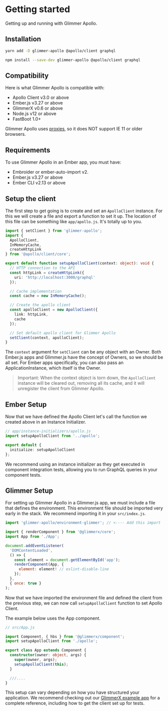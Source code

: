 # Getting started

Getting up and running with Glimmer Apollo.

## Installation

```sh
yarn add -D glimmer-apollo @apollo/client graphql
```

```sh
npm install --save-dev glimmer-apollo @apollo/client graphql
```

## Compatibility

Here is what Glimmer Apollo is compatible with:

- Apollo Client v3.0 or above
- Ember.js v3.27 or above
- GlimmerX v0.6 or above
- Node.js v12 or above
- FastBoot 1.0+

Glimmer Apollo uses [proxies](https://developer.mozilla.org/en-US/docs/Web/JavaScript/Reference/Global_Objects/Proxy), so it does NOT support IE 11 or older browsers.

## Requirements

To use Glimmer Apollo in an Ember app, you must have:

- Embroider or ember-auto-import v2.
- Ember.js v3.27 or above
- Ember CLI v2.13 or above

## Setup the client

The first step to get going is to create and set an `ApolloClient` instance.
For this we will create a file and export a function to set it up. The location
of this file can be something like `app/apollo.js`. It's totally up to you.

```ts
import { setClient } from 'glimmer-apollo';
import {
  ApolloClient,
  InMemoryCache,
  createHttpLink
} from '@apollo/client/core';

export default function setupApolloClient(context: object): void {
  // HTTP connection to the API
  const httpLink = createHttpLink({
    uri: 'http://localhost:3000/graphql'
  });

  // Cache implementation
  const cache = new InMemoryCache();

  // Create the apollo client
  const apolloClient = new ApolloClient({
    link: httpLink,
    cache
  });

  // Set default apollo client for Glimmer Apollo
  setClient(context, apolloClient);
}
```

The `context` argument for `setClient` can be any object with an Owner. Both
Ember.js apps and Glimmer.js have the concept of Owners, so we should be all set.
For Ember apps specifically, you can also pass an ApplicationInstance, which itself
is the Owner.

> Important: When the context object is torn down, the `ApolloClient` instance
> will be cleared out, removing all its cache, and it will unregister the client
> from Glimmer Apollo.

## Ember Setup

Now that we have defined the Apollo Client let's call the function we created
above in an Instance Initializer.

```ts
// app/instance-initializers/apollo.js
import setupApolloClient from '../apollo';

export default {
  initialize: setupApolloClient
};
```

We recommend using an instance initializer as they get executed in component
integration tests, allowing you to run GraphQL queries in your component tests.

## Glimmer Setup

For setting up Glimmer Apollo in a Glimmer.js app, we must include a file that
defines the environment. This environment file should be imported very early in
the stack. We recommend importing it in your `src/index.js`.

```js
import 'glimmer-apollo/environment-glimmer'; // <---- Add this import

import { renderComponent } from '@glimmerx/core';
import App from './App';

document.addEventListener(
  'DOMContentLoaded',
  () => {
    const element = document.getElementById('app');
    renderComponent(App, {
      element: element! // eslint-disable-line
    });
  },
  { once: true }
);
```

Now that we have imported the environment file and defined the client from the
previous step, we can now call `setupApolloClient` function to set Apollo Client.

The example below uses the App component.

```ts
// src/App.js

import Component, { hbs } from '@glimmerx/component';
import setupApolloClient from './apollo';

export class App extends Component {
  constructor(owner: object, args) {
    super(owner, args);
    setupApolloClient(this);
  }

  ///....
}
```

This setup can vary depending on how you have structured your application.
We recommend checking out our [GlimmerX example app](https://github.com/josemarluedke/glimmer-apollo/tree/main/examples/glimmerx)
for a complete reference, including how to get the client set up for tests.
